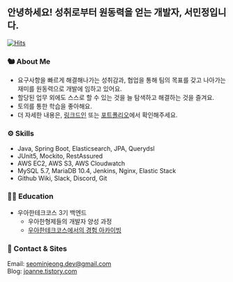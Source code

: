 ## 안녕하세요! 성취로부터 원동력을 얻는 개발자, 서민정입니다.
[![Hits](https://hits.seeyoufarm.com/api/count/incr/badge.svg?url=https%3A%2F%2Fgithub.com%2Fseovalue&count_bg=%23FFA048&title_bg=%23555555&icon=&icon_color=%23E7E7E7&title=hits&edge_flat=false)](https://hits.seeyoufarm.com)
</br>

### 🐿 About Me 
* 요구사항을 빠르게 해결해나가는 성취감과, 협업을 통해 팀의 목표를 갖고 나아가는 재미를 원동력으로 개발에 임하고 있어요.
* 할당된 업무 외에도 스스로 할 수 있는 것을 늘 탐색하고 해결하는 것을 즐겨요.
* 토의를 통한 학습을 좋아해요.
* 더 자세한 내용은, [링크드인](https://www.linkedin.com/in/%EB%AF%BC%EC%A0%95-%EC%84%9C-790bb9226/) 또는 [포트폴리오](https://bit.ly/seominjeong-portfolio)에서 확인해주세요.

### ⚙️ Skills
- Java, Spring Boot, Elasticsearch, JPA, Querydsl
- JUnit5, Mockito, RestAssured
- AWS EC2, AWS S3, AWS Cloudwatch
- MySQL 5.7, MariaDB 10.4, Jenkins, Nginx, Elastic Stack
- Github Wiki, Slack, Discord, Git

### 👩‍🏫 Education
- 우아한테크코스 3기 백엔드
  - 우아한형제들의 개발자 양성 과정
  - [우아한테크코스에서의 경험 아카이빙](https://github.com/seovalue/woowacourse)

### 📲 Contact & Sites
Email: seominjeong.dev@gmail.com  
Blog: [joanne.tistory.com](https://joanne.tistory.com)  
